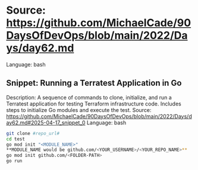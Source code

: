 # Source: https://github.com/MichaelCade/90DaysOfDevOps/blob/main/2022/Days/day62.md
Language: bash

## Snippet: Running a Terratest Application in Go
Description: A sequence of commands to clone, initialize, and run a Terratest application for testing Terraform infrastructure code. Includes steps to initialize Go modules and execute the test.
Source: https://github.com/MichaelCade/90DaysOfDevOps/blob/main/2022/Days/day62.md#2025-04-17_snippet_0
Language: bash

```bash
git clone #repo_url# 
cd test  
go mod init "<MODULE_NAME>"  
**MODULE_NAME would be github.com/<YOUR_USERNAME>/<YOUR_REPO_NAME>**  
go mod init github.com/<FOLDER-PATH>  
go run
```